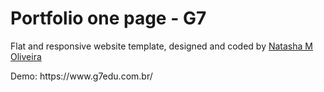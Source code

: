 # Portfolio one page - G7
<p>Flat and responsive website template, designed and coded by <a href="https://github.com/natasha-m-oliveira">Natasha M Oliveira</a></p>
<p>Demo: https://www.g7edu.com.br/</p>
